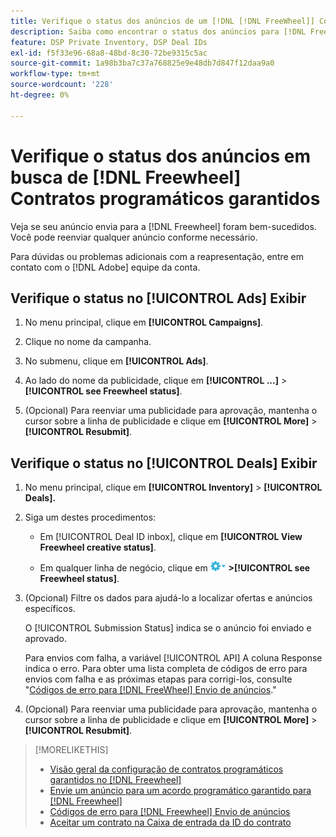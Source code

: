 ```yaml
---
title: Verifique o status dos anúncios de um [!DNL [!DNL FreeWheel]] Contrato PG
description: Saiba como encontrar o status dos anúncios para [!DNL Freewheel] acordos programáticos garantidos.
feature: DSP Private Inventory, DSP Deal IDs
exl-id: f5f33e96-68a8-48bd-8c30-72be9315c5ac
source-git-commit: 1a98b3ba7c37a768825e9e48db7d847f12daa9a0
workflow-type: tm+mt
source-wordcount: '228'
ht-degree: 0%

---
```


# Verifique o status dos anúncios em busca de [!DNL Freewheel] Contratos programáticos garantidos

Veja se seu anúncio envia para a [!DNL Freewheel] foram bem-sucedidos. Você pode reenviar qualquer anúncio conforme necessário.

Para dúvidas ou problemas adicionais com a reapresentação, entre em contato com o [!DNL Adobe] equipe da conta.

## Verifique o status no [!UICONTROL Ads] Exibir

1. No menu principal, clique em **[!UICONTROL Campaigns]**.

1. Clique no nome da campanha.

1. No submenu, clique em **[!UICONTROL Ads]**.

1. Ao lado do nome da publicidade, clique em  **[!UICONTROL ...]** > **[!UICONTROL see Freewheel status]**.

1. (Opcional) Para reenviar uma publicidade para aprovação, mantenha o cursor sobre a linha de publicidade e clique em **[!UICONTROL More]** > **[!UICONTROL Resubmit]**.

## Verifique o status no [!UICONTROL Deals] Exibir

1. No menu principal, clique em **[!UICONTROL Inventory]** > **[!UICONTROL Deals].**

1. Siga um destes procedimentos:

   * Em [!UICONTROL Deal ID inbox], clique em **[!UICONTROL View Freewheel creative status]**.

   * Em qualquer linha de negócio, clique em ![Menu Opções](/help/dsp/assets/options-menu.png) **>[!UICONTROL see Freewheel status]**.

1. (Opcional) Filtre os dados para ajudá-lo a localizar ofertas e anúncios específicos.

   O [!UICONTROL Submission Status] indica se o anúncio foi enviado e aprovado.

   Para envios com falha, a variável [!UICONTROL API] A coluna Response indica o erro. Para obter uma lista completa de códigos de erro para envios com falha e as próximas etapas para corrigi-los, consulte &quot;[Códigos de erro para [!DNL FreeWheel] Envio de anúncios](freewheel-error-codes.md).&quot;

1. (Opcional) Para reenviar uma publicidade para aprovação, mantenha o cursor sobre a linha de publicidade e clique em **[!UICONTROL More]** > **[!UICONTROL Resubmit]**.

>[!MORELIKETHIS]
>
>* [Visão geral da configuração de contratos programáticos garantidos no [!DNL Freewheel]](freewheel-overview.md)
>* [Envie um anúncio para um acordo programático garantido para [!DNL Freewheel]](freewheel-submit.md)
>* [Códigos de erro para [!DNL Freewheel] Envio de anúncios](freewheel-error-codes.md)
>* [Aceitar um contrato na Caixa de entrada da ID do contrato](deal-id-inbox-accept.md)


